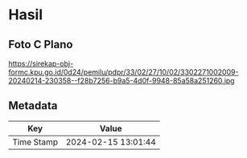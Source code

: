 # Hasil

## Foto C Plano

https://sirekap-obj-formc.kpu.go.id/0d24/pemilu/pdpr/33/02/27/10/02/3302271002009-20240214-230358--f28b7256-b9a5-4d0f-9948-85a58a251260.jpg


## Metadata

| Key        | Value               |
| ---------- | ------------------- |
| Time Stamp | 2024-02-15 13:01:44 |



